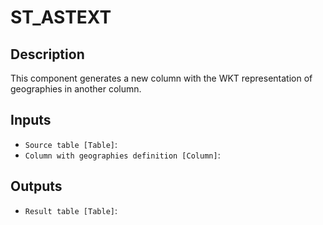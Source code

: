 
# ST_ASTEXT
## Description

 This component generates a new column with the WKT representation of geographies in another column.
 
## Inputs
* `Source table [Table]`: 
* `Column with geographies definition [Column]`: 

## Outputs
* `Result table [Table]`: 
